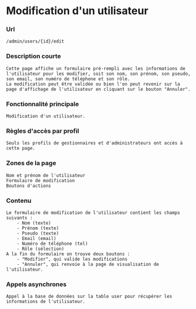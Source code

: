 # Modification d'un utilisateur
   
### Url
    /admin/users/{id}/edit

### Description courte
    Cette page affiche un formulaire pré-rempli avec les informations de l'utilisateur pour les modifier, soit son nom, son prénom, son pseudo, son email, son numéro de téléphone et son rôle.
    La modification peut être validée ou bien l'on peut revenir sur la page d'affichage de l'utilisateur en cliquant sur le bouton "Annuler".
   
### Fonctionnalité principale
    Modification d'un utilisateur.

### Règles d'accès par profil
    Seuls les profils de gestionnaires et d'administrateurs ont accès à cette page.
    
### Zones de la page
    Nom et prénom de l'utilisateur
    Formulaire de modification
    Boutons d'actions

### Contenu
    Le formulaire de modification de l'utilisateur contient les champs suivants :
        - Nom (texte)
        - Prénom (texte)
        - Pseudo (texte)
        - Email (email)
        - Numéro de téléphone (tel)
        - Rôle (sélection)
    A la fin du formulaire on trouve deux boutons :
        - "Modifier", qui valide les modifications
        - "Annuler", qui renvoie à la page de visualisation de l'utilisateur.

### Appels asynchrones
    Appel à la base de données sur la table user pour récupérer les informations de l'utilisateur.